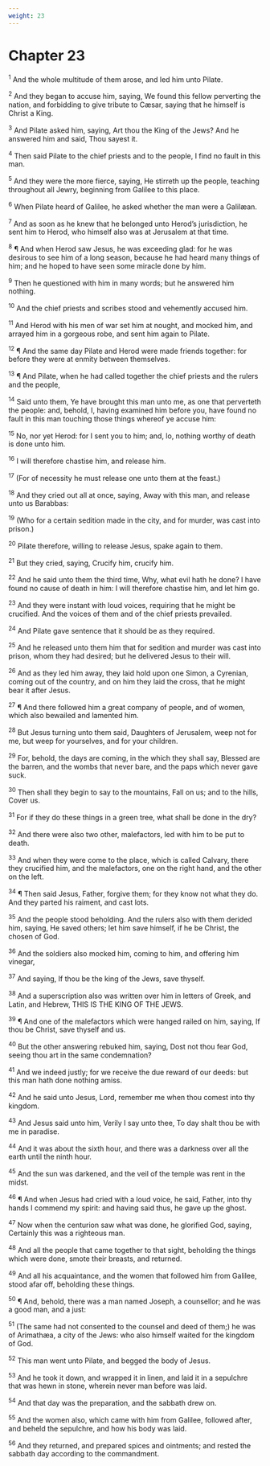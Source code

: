 ```yaml
---
weight: 23
---
```


# Chapter 23

<sup>1</sup> And the whole multitude of them arose, and led him unto Pilate. 

<sup>2</sup> And they began to accuse him, saying, We found this fellow perverting the nation, and forbidding to give tribute to Cæsar, saying that he himself is Christ a King. 

<sup>3</sup> And Pilate asked him, saying, Art thou the King of the Jews? And he answered him and said, Thou sayest it. 

<sup>4</sup> Then said Pilate to the chief priests and to the people, I find no fault in this man. 

<sup>5</sup> And they were the more fierce, saying, He stirreth up the people, teaching throughout all Jewry, beginning from Galilee to this place. 

<sup>6</sup> When Pilate heard of Galilee, he asked whether the man were a Galilæan. 

<sup>7</sup> And as soon as he knew that he belonged unto Herod’s jurisdiction, he sent him to Herod, who himself also was at Jerusalem at that time. 

<sup>8</sup> ¶ And when Herod saw Jesus, he was exceeding glad: for he was desirous to see him of a long season, because he had heard many things of him; and he hoped to have seen some miracle done by him. 

<sup>9</sup> Then he questioned with him in many words; but he answered him nothing. 

<sup>10</sup> And the chief priests and scribes stood and vehemently accused him. 

<sup>11</sup> And Herod with his men of war set him at nought, and mocked him, and arrayed him in a gorgeous robe, and sent him again to Pilate. 

<sup>12</sup> ¶ And the same day Pilate and Herod were made friends together: for before they were at enmity between themselves. 

<sup>13</sup> ¶ And Pilate, when he had called together the chief priests and the rulers and the people, 

<sup>14</sup> Said unto them, Ye have brought this man unto me, as one that perverteth the people: and, behold, I, having examined him before you, have found no fault in this man touching those things whereof ye accuse him: 

<sup>15</sup> No, nor yet Herod: for I sent you to him; and, lo, nothing worthy of death is done unto him. 

<sup>16</sup> I will therefore chastise him, and release him. 

<sup>17</sup> (For of necessity he must release one unto them at the feast.) 

<sup>18</sup> And they cried out all at once, saying, Away with this man, and release unto us Barabbas: 

<sup>19</sup> (Who for a certain sedition made in the city, and for murder, was cast into prison.) 

<sup>20</sup> Pilate therefore, willing to release Jesus, spake again to them. 

<sup>21</sup> But they cried, saying, Crucify him, crucify him. 

<sup>22</sup> And he said unto them the third time, Why, what evil hath he done? I have found no cause of death in him: I will therefore chastise him, and let him go. 

<sup>23</sup> And they were instant with loud voices, requiring that he might be crucified. And the voices of them and of the chief priests prevailed. 

<sup>24</sup> And Pilate gave sentence that it should be as they required. 

<sup>25</sup> And he released unto them him that for sedition and murder was cast into prison, whom they had desired; but he delivered Jesus to their will. 

<sup>26</sup> And as they led him away, they laid hold upon one Simon, a Cyrenian, coming out of the country, and on him they laid the cross, that he might bear it after Jesus. 

<sup>27</sup> ¶ And there followed him a great company of people, and of women, which also bewailed and lamented him. 

<sup>28</sup> But Jesus turning unto them said, Daughters of Jerusalem, weep not for me, but weep for yourselves, and for your children. 

<sup>29</sup> For, behold, the days are coming, in the which they shall say, Blessed are the barren, and the wombs that never bare, and the paps which never gave suck. 

<sup>30</sup> Then shall they begin to say to the mountains, Fall on us; and to the hills, Cover us. 

<sup>31</sup> For if they do these things in a green tree, what shall be done in the dry? 

<sup>32</sup> And there were also two other, malefactors, led with him to be put to death. 

<sup>33</sup> And when they were come to the place, which is called Calvary, there they crucified him, and the malefactors, one on the right hand, and the other on the left. 

<sup>34</sup> ¶ Then said Jesus, Father, forgive them; for they know not what they do. And they parted his raiment, and cast lots. 

<sup>35</sup> And the people stood beholding. And the rulers also with them derided him, saying, He saved others; let him save himself, if he be Christ, the chosen of God. 

<sup>36</sup> And the soldiers also mocked him, coming to him, and offering him vinegar, 

<sup>37</sup> And saying, If thou be the king of the Jews, save thyself. 

<sup>38</sup> And a superscription also was written over him in letters of Greek, and Latin, and Hebrew, THIS IS THE KING OF THE JEWS. 

<sup>39</sup> ¶ And one of the malefactors which were hanged railed on him, saying, If thou be Christ, save thyself and us. 

<sup>40</sup> But the other answering rebuked him, saying, Dost not thou fear God, seeing thou art in the same condemnation? 

<sup>41</sup> And we indeed justly; for we receive the due reward of our deeds: but this man hath done nothing amiss. 

<sup>42</sup> And he said unto Jesus, Lord, remember me when thou comest into thy kingdom. 

<sup>43</sup> And Jesus said unto him, Verily I say unto thee, To day shalt thou be with me in paradise. 

<sup>44</sup> And it was about the sixth hour, and there was a darkness over all the earth until the ninth hour. 

<sup>45</sup> And the sun was darkened, and the veil of the temple was rent in the midst. 

<sup>46</sup> ¶ And when Jesus had cried with a loud voice, he said, Father, into thy hands I commend my spirit: and having said thus, he gave up the ghost. 

<sup>47</sup> Now when the centurion saw what was done, he glorified God, saying, Certainly this was a righteous man. 

<sup>48</sup> And all the people that came together to that sight, beholding the things which were done, smote their breasts, and returned. 

<sup>49</sup> And all his acquaintance, and the women that followed him from Galilee, stood afar off, beholding these things. 

<sup>50</sup> ¶ And, behold, there was a man named Joseph, a counsellor; and he was a good man, and a just: 

<sup>51</sup> (The same had not consented to the counsel and deed of them;) he was of Arimathæa, a city of the Jews: who also himself waited for the kingdom of God. 

<sup>52</sup> This man went unto Pilate, and begged the body of Jesus. 

<sup>53</sup> And he took it down, and wrapped it in linen, and laid it in a sepulchre that was hewn in stone, wherein never man before was laid. 

<sup>54</sup> And that day was the preparation, and the sabbath drew on. 

<sup>55</sup> And the women also, which came with him from Galilee, followed after, and beheld the sepulchre, and how his body was laid. 

<sup>56</sup> And they returned, and prepared spices and ointments; and rested the sabbath day according to the commandment. 


